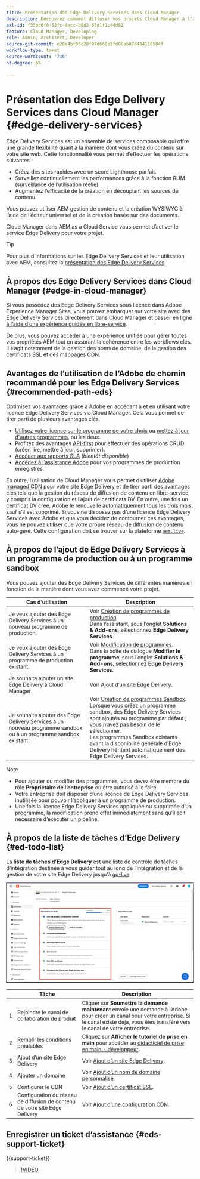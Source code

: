 ```yaml
---
title: Présentation des Edge Delivery Services dans Cloud Manager
description: Découvrez comment diffuser vos projets Cloud Manager à l’aide de Edge Delivery Services.
exl-id: f33bd6f0-62fc-4ecc-b8d2-65d1f1c44d82
feature: Cloud Manager, Developing
role: Admin, Architect, Developer
source-git-commit: e28e4bf06c28f97d665e5fd86ab87d484116504f
workflow-type: tm+mt
source-wordcount: '746'
ht-degree: 6%

---
```



# Présentation des Edge Delivery Services dans Cloud Manager {#edge-delivery-services}

Edge Delivery Services est un ensemble de services composable qui offre une grande flexibilité quant à la manière dont vous créez du contenu sur votre site web. Cette fonctionnalité vous permet d’effectuer les opérations suivantes :

* Créez des sites rapides avec un score Lighthouse parfait.
* Surveillez continuellement les performances grâce à la fonction RUM (surveillance de l’utilisation réelle).
* Augmentez l’efficacité de la création en découplant les sources de contenu.

Vous pouvez utiliser AEM gestion de contenu et la création WYSIWYG à l’aide de l’éditeur universel et de la création basée sur des documents.

Cloud Manager dans AEM as a Cloud Service vous permet d’activer le service Edge Delivery pour votre projet.

>[!TIP]
>
>Pour plus d’informations sur les Edge Delivery Services et leur utilisation avec AEM, consultez la [présentation des Edge Delivery Services](/help/edge/overview.md).

## À propos des Edge Delivery Services dans Cloud Manager {#edge-in-cloud-manager}

Si vous possédez des Edge Delivery Services sous licence dans Adobe Experience Manager Sites, vous pouvez embarquer sur votre site avec des Edge Delivery Services directement dans Cloud Manager et passer en ligne [ à l’aide d’une expérience guidée en libre-service](/help/implementing/cloud-manager/managing-code/private-repositories.md).

De plus, vous pouvez accéder à une expérience unifiée pour gérer toutes vos propriétés AEM tout en assurant la cohérence entre les workflows clés. Il s’agit notamment de la gestion des noms de domaine, de la gestion des certificats SSL et des mappages CDN.

## Avantages de l’utilisation de l’Adobe de chemin recommandé pour les Edge Delivery Services {#recommended-path-eds}

Optimisez vos avantages grâce à Adobe en accédant à et en utilisant votre licence Edge Delivery Services via Cloud Manager. Cela vous permet de tirer parti de plusieurs avantages clés.

* [Utilisez votre licence sur le programme de votre choix](/help/implementing/cloud-manager/edge-delivery/add-edge-delivery-site.md) ou [mettez à jour d&#39;autres programmes](/help/implementing/cloud-manager/edge-delivery/manage-edge-delivery-sites.md), ou les deux.
* Profitez des avantages [API-first](https://developer.adobe.com/experience-cloud/experience-manager-apis/) pour effectuer des opérations CRUD (créer, lire, mettre à jour, supprimer).
* [Accéder aux rapports SLA](/help/implementing/cloud-manager/sla-reporting.md) (*bientôt disponible*)
* [Accédez à l’assistance Adobe](/help/edge/overview.md#support-ticket) pour vos programmes de production enregistrés.

En outre, l’utilisation de Cloud Manager vous permet d’utiliser [Adobe managed CDN](/help/implementing/dispatcher/cdn.md#aem-managed-cdn) pour votre site Edge Delivery et de tirer parti des avantages clés tels que la gestion du réseau de diffusion de contenu en libre-service, y compris la configuration et l’ajout de certificats DV. En outre, une fois un certificat DV créé, Adobe le renouvelle automatiquement tous les trois mois, sauf s’il est supprimé. Si vous ne disposez pas d’une licence Edge Delivery Services avec Adobe et que vous décidez de contourner ces avantages, vous ne pouvez utiliser que votre propre réseau de diffusion de contenu auto-géré. Cette configuration doit se trouver sur la plateforme [`aem.live`](https://www.aem.live/docs/go-live-checklist#cdn-configuration).

## À propos de l’ajout de Edge Delivery Services à un programme de production ou à un programme sandbox

Vous pouvez ajouter des Edge Delivery Services de différentes manières en fonction de la manière dont vous avez commencé votre projet.

| Cas d’utilisation | Description |
| --- | --- |
| Je veux ajouter des Edge Delivery Services à un nouveau programme de production. | Voir [Création de programmes de production](/help/implementing/cloud-manager/getting-access-to-aem-in-cloud/creating-production-programs.md).<br>Dans l’assistant, sous l’onglet **Solutions &amp; Add-ons**, sélectionnez **Edge Delivery Services**. |
| Je veux ajouter des Edge Delivery Services à un programme de production existant. | Voir [Modification de programmes](/help/implementing/cloud-manager/getting-access-to-aem-in-cloud/editing-programs.md).<br>Dans la boîte de dialogue **Modifier le programme**, sous l’onglet **Solutions &amp; Add-ons**, sélectionnez **Edge Delivery Services**. |
| Je souhaite ajouter un site Edge Delivery à Cloud Manager | Voir [Ajout d’un site Edge Delivery](/help/implementing/cloud-manager/edge-delivery/add-edge-delivery-site.md). |
| Je souhaite ajouter des Edge Delivery Services à un nouveau programme sandbox ou à un programme sandbox existant. | Voir [Création de programmes Sandbox](/help/implementing/cloud-manager/getting-access-to-aem-in-cloud/creating-sandbox-programs.md).<br>Lorsque vous créez un programme sandbox, des Edge Delivery Services sont ajoutés au programme par défaut ; vous n’avez pas besoin de le sélectionner.<br>Les programmes Sandbox existants avant la disponibilité générale d’Edge Delivery héritent automatiquement des Edge Delivery Services. |

>[!NOTE]
>
>* Pour ajouter ou modifier des programmes, vous devez être membre du rôle **Propriétaire de l’entreprise** ou être autorisé à le faire.
>* Votre entreprise doit disposer d’une licence de Edge Delivery Services inutilisée pour pouvoir l’appliquer à un programme de production.
>* Une fois la licence Edge Delivery Services appliquée ou supprimée d’un programme, la modification prend effet immédiatement sans qu’il soit nécessaire d’exécuter un pipeline.


## À propos de la liste de tâches d’Edge Delivery {#ed-todo-list}

<!-- &#x2460; for "1" inside circle -->

La **liste de tâches d’Edge Delivery** est une liste de contrôle de tâches d’intégration destinée à vous guider tout au long de l’intégration et de la gestion de votre site Edge Delivery jusqu’à [go-live](/help/journey-onboarding/go-live-checklist.md).

![Liste de tâches de site Edge Delivery](/help/implementing/cloud-manager/assets/cm-eds-todo-list.png)

|   | Tâche | Description |
| --- | --- | --- |
| 1 | Rejoindre le canal de collaboration de produit | Cliquer sur **Soumettre la demande maintenant** envoie une demande à l’Adobe pour créer un canal pour votre entreprise. Si le canal existe déjà, vous êtes transféré vers le canal de votre entreprise. |
| 2 | Remplir les conditions préalables | Cliquez sur **Afficher le tutoriel de prise en main** pour accéder au [didacticiel de prise en main - développeur](https://www.aem.live/developer/tutorial). |
| 3 | Ajout d’un site Edge Delivery | Voir [Ajout d’un site Edge Delivery](#eds-add-site). |
| 4 | Ajouter un domaine | Voir [Ajout d’un nom de domaine personnalisé](/help/implementing/cloud-manager/custom-domain-names/add-custom-domain-name.md). |
| 5 | Configurer le CDN | Voir [Ajout d’un certificat SSL](/help/implementing/cloud-manager/managing-ssl-certifications/add-ssl-certificate.md). |
| 6 | Configuration du réseau de diffusion de contenu de votre site Edge Delivery | Voir [Ajout d’une configuration CDN](#add-cdn). |


## Enregistrer un ticket d’assistance {#eds-support-ticket}

{{support-ticket}}

>[!VIDEO](https://video.tv.adobe.com/v/3428020?learn=on)


